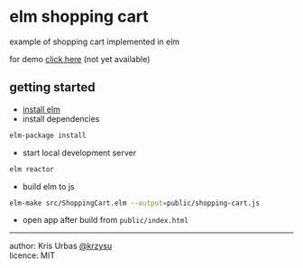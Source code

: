 # elm shopping cart

example of shopping cart implemented in elm

for demo [click here](http://krzysu.github.io/elm-shopping-cart/) (not yet available)

## getting started

- [install elm](https://guide.elm-lang.org/install.html)
- install dependencies

```sh
elm-package install
```

- start local development server

```sh
elm reactor
```

- build elm to js

```sh
elm-make src/ShoppingCart.elm --output=public/shopping-cart.js
```

- open app after build from `public/index.html`

* * *
author: Kris Urbas [@krzysu](https://twitter.com/krzysu)   
licence: MIT
